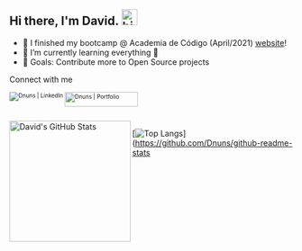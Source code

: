 ## Hi there, I'm David. <img alt="hi" width="28" src="https://c.tenor.com/yWSRmymbuBkAAAAC/waving-hi.gif" /> 

- 🔭 I finished my bootcamp @ Academia de Código (April/2021) [website]!
- 🌱 I’m currently learning everything 🤣
- 🥅 Goals: Contribute more to Open Source projects

Connect with me

[<img style="font-size:10px;" align="left" alt="Dnuns | LinkedIn" src="https://img.shields.io/badge/LinkedIn-0077B5?style=for-the-badge&logo=linkedin&logoColor=white" target="_blank"/>][linkedin]
[<img align="left"  style="font-size:10px;" alt="Dnuns | Portfolio" width="130px" height="26px" src="https://img.shields.io/badge/Portfolio-Down-red" target="_blank"/>][portfolio]

<br/>
<br/>
<br/>

<img  height="215px" align="left" alt="David's GitHub Stats" src="https://github-readme-stats.vercel.app/api?username=Dnuns" />

[![Top Langs](https://github-readme-stats.vercel.app/api/top-langs/?username=Dnuns&layout=compact&langs_count=10)](https://github.com/Dnuns/github-readme-stats

<br>

[website]: https://www.codeforall.cv
[linkedin]: https://linkedin.com/in/davsnuns
[portfolio]: https://dnuns.github.io/portfolio
